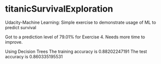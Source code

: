 # titanicSurvivalExploration
Udacity-Machine Learning: Simple exercise to demonstrate usage of ML to predict survival

Got to a prediction level of 79.01% for Exercise 4. Needs more time to improve. 

Using Decision Trees
The training accuracy is 0.88202247191
The test accuracy is 0.860335195531
